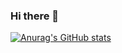 ### Hi there 👋

[![Anurag's GitHub stats](https://github-readme-stats.vercel.app/api?username=wuvirv)](https://github.com/anuraghazra/github-readme-stats)
